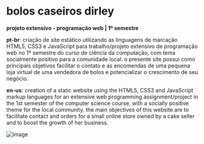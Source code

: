 # bolos caseiros dirley
**projeto extensivo - programação web | 1º semestre**

**pt-br**: criação de site estático utilizando as linguagens de marcação HTML5, CSS3 e JavaScript para trabalho/projeto extensivo de programação web no 1º semestre do curso de ciência da computação, com tema socialmente positivo para a comunidade local. o presente site possui como principais objetivos facilitar o contato e as encomendas de uma pequena loja virtual de uma vendedora de bolos e potencializar o crescimento de seu negócio.

**en-us**: creation of a static website using the HTML5, CSS3 and JavaScript markup languages for an extensive web programming assignment/project in the 1st semester of the computer science course, with a socially positive theme for the local community. the main objectives of this website are to facilitate contact and orders for a small online store owned by a cake seller and to boost the growth of her business.

![Image](https://github.com/user-attachments/assets/fcd636f1-3098-4c70-99c5-64c156c2bb6d)
